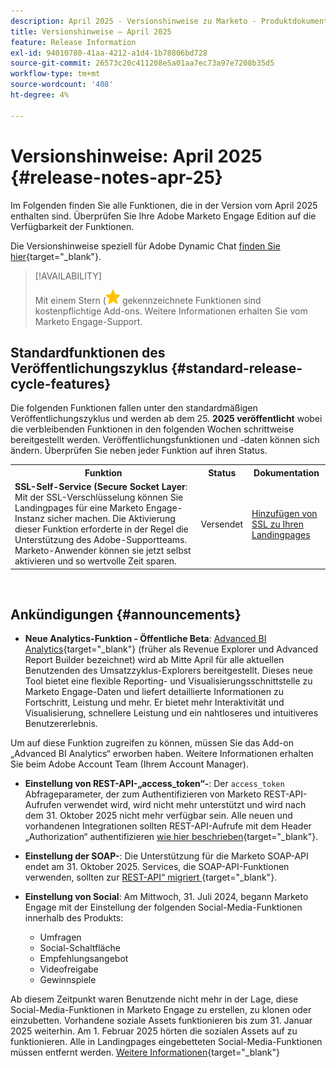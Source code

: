 ```yaml
---
description: April 2025 - Versionshinweise zu Marketo - Produktdokumentation
title: Versionshinweise – April 2025
feature: Release Information
exl-id: 94010780-41aa-4212-a1d4-1b78806bd728
source-git-commit: 26573c20c411208e5a01aa7ec73a97e7208b35d5
workflow-type: tm+mt
source-wordcount: '408'
ht-degree: 4%

---
```


# Versionshinweise: April 2025 {#release-notes-apr-25}

Im Folgenden finden Sie alle Funktionen, die in der Version vom April 2025 enthalten sind. Überprüfen Sie Ihre Adobe Marketo Engage Edition auf die Verfügbarkeit der Funktionen.

Die Versionshinweise speziell für Adobe Dynamic Chat [finden Sie hier](/help/marketo/release-notes/dynamic-chat.md){target="_blank"}.

>[!AVAILABILITY]
>
>Mit einem Stern (![star](assets/yellow-star.png) gekennzeichnete Funktionen sind kostenpflichtige Add-ons. Weitere Informationen erhalten Sie vom Marketo Engage-Support.

## Standardfunktionen des Veröffentlichungszyklus {#standard-release-cycle-features}

Die folgenden Funktionen fallen unter den standardmäßigen Veröffentlichungszyklus und werden ab dem 25. **2025 veröffentlicht** wobei die verbleibenden Funktionen in den folgenden Wochen schrittweise bereitgestellt werden. Veröffentlichungsfunktionen und -daten können sich ändern. Überprüfen Sie neben jeder Funktion auf ihren Status.

<table style="table-layout:auto">
 <tbody>
  <tr>
   <th style="width:65%">Funktion</th>
   <th style="width:10%">Status</th>
   <th style="width:25%">Dokumentation</th>
  </tr>
  <tr>
   <td><strong>SSL-Self-Service (Secure Socket Layer</strong>: Mit der SSL-Verschlüsselung können Sie Landingpages für eine Marketo Engage-Instanz sicher machen. Die Aktivierung dieser Funktion erforderte in der Regel die Unterstützung des Adobe-Supportteams. Marketo-Anwender können sie jetzt selbst aktivieren und so wertvolle Zeit sparen.</td>
   <td>Versendet</td>
   <td><a href="/help/marketo/product-docs/demand-generation/landing-pages/personalizing-landing-pages/add-ssl-to-your-landing-pages.md">Hinzufügen von SSL zu Ihren Landingpages</a></td>
  </tr>
 </tbody>
</table>
<br/>

## Ankündigungen {#announcements}

* **Neue Analytics-Funktion - Öffentliche Beta**: [Advanced BI Analytics](/help/marketo/product-docs/reporting/advanced-bi-analytics/overview.md){target="_blank"} (früher als Revenue Explorer und Advanced Report Builder bezeichnet) wird ab Mitte April für alle aktuellen Benutzenden des Umsatzzyklus-Explorers bereitgestellt. Dieses neue Tool bietet eine flexible Reporting- und Visualisierungsschnittstelle zu Marketo Engage-Daten und liefert detaillierte Informationen zu Fortschritt, Leistung und mehr. Er bietet mehr Interaktivität und Visualisierung, schnellere Leistung und ein nahtloseres und intuitiveres Benutzererlebnis.

Um auf diese Funktion zugreifen zu können, müssen Sie das Add-on „Advanced BI Analytics“ erworben haben. Weitere Informationen erhalten Sie beim Adobe Account Team (Ihrem Account Manager).

* **Einstellung von REST-API-„access_token“-**: Der `access_token` Abfrageparameter, der zum Authentifizieren von Marketo REST-API-Aufrufen verwendet wird, wird nicht mehr unterstützt und wird nach dem 31. Oktober 2025 nicht mehr verfügbar sein. Alle neuen und vorhandenen Integrationen sollten REST-API-Aufrufe mit dem Header „Authorization“ authentifizieren [wie hier beschrieben](https://experienceleague.adobe.com/de/docs/marketo-developer/marketo/rest/authentication){target="_blank"}.

* **Einstellung der SOAP-**: Die Unterstützung für die Marketo SOAP-API endet am 31. Oktober 2025. Services, die SOAP-API-Funktionen verwenden, sollten zur [REST-API“ migriert ](https://experienceleague.adobe.com/de/docs/marketo-developer/marketo/rest/rest-api){target="_blank"}.

* **Einstellung von Social**: Am Mittwoch, 31. Juli 2024, begann Marketo Engage mit der Einstellung der folgenden Social-Media-Funktionen innerhalb des Produkts:

   * Umfragen
   * Social-Schaltfläche
   * Empfehlungsangebot
   * Videofreigabe
   * Gewinnspiele

Ab diesem Zeitpunkt waren Benutzende nicht mehr in der Lage, diese Social-Media-Funktionen in Marketo Engage zu erstellen, zu klonen oder einzubetten. Vorhandene soziale Assets funktionieren bis zum 31. Januar 2025 weiterhin. Am 1. Februar 2025 hörten die sozialen Assets auf zu funktionieren. Alle in Landingpages eingebetteten Social-Media-Funktionen müssen entfernt werden. [Weitere Informationen](https://nation.marketo.com/t5/employee-blogs/marketo-engage-social-features-deprecation/ba-p/351977){target="_blank"}
